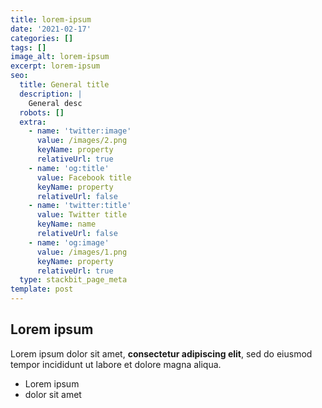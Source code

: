 ```yaml
---
title: lorem-ipsum
date: '2021-02-17'
categories: []
tags: []
image_alt: lorem-ipsum
excerpt: lorem-ipsum
seo:
  title: General title
  description: |
    General desc
  robots: []
  extra:
    - name: 'twitter:image'
      value: /images/2.png
      keyName: property
      relativeUrl: true
    - name: 'og:title'
      value: Facebook title
      keyName: property
      relativeUrl: false
    - name: 'twitter:title'
      value: Twitter title
      keyName: name
      relativeUrl: false
    - name: 'og:image'
      value: /images/1.png
      keyName: property
      relativeUrl: true
  type: stackbit_page_meta
template: post
---
```

## Lorem ipsum

Lorem ipsum dolor sit amet, **consectetur adipiscing elit**, sed do eiusmod tempor incididunt ut labore et dolore magna aliqua.

- Lorem ipsum
- dolor sit amet